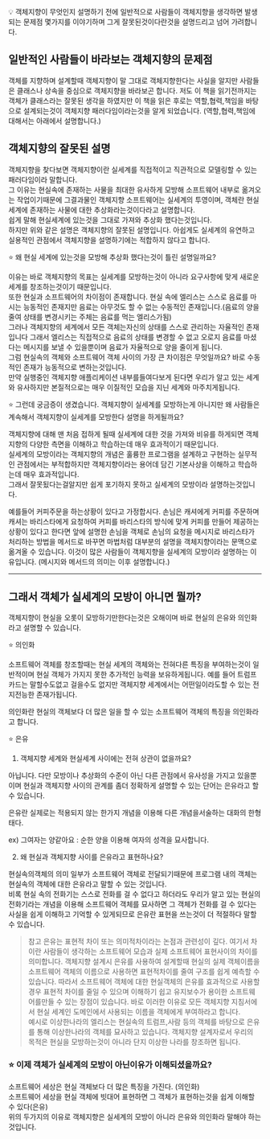 💡 객체지향이 무엇인지 설명하기 전에 일반적으로 사람들이 객체지향을 생각하면 발생되는 문제점 몇가지를 이야기하며 그게 잘못된것이다란것을 설명드리고 넘어 가려합니다.

## 일반적인 사람들이 바라보는 객체지향의 문제점 
객체를 지향하며 설계할때 객체지향이 말 그대로 객체지향한다는 사실을 알지만 사람들은 클래스나 상속을 중심으로 객체지향을 바라보곤 합니다. 저도 이 책을 읽기전까지는 객체가 클래스라는 잘못된 생각을 하였지만 이 책을 읽은 후로는 역할,협력,책임을 바탕으로 설계되는것이 객체지향 패러다임이라는것을 알게 되었습니다. (역할,협력,책임에 대해서는 아래에서 설명합니다.)

## 객체지향의 잘못된 설명
객체지향을 찾다보면 객체지향이란 실세계를 직접적이고 직관적으로 모델링할 수 있는 패러다임이라 말합니다.  
그 이유는 현실속에 존재하는 사물을 최대한 유사하게 모방해 소프트웨어 내부로 옮겨오는 작업이기때문에 그결과물인 객체지향 소프트웨어는 실세계의 투영이며, 객체란 현실세계에 존재하는 사물에 대한 추상화라는것이다라고 설명합니다.  
쉽게 말해 현실세계에 있는것을 그대로 가져와 추상화 했다는것입니다.  
하지만 위와 같은 설명은 객체지향의 잘못된 설명입니다. 아쉽게도 실세계의 유연하고 실용적인 관점에서 객체지향을 설명하기에는 적합하지 않다고 합니다. 

⭐ 왜 현실 세계에 있는것을 모방해 추상화 했다는것이 틀린 설명일까요?

이유는 바로 객체지향의 목표는 실세계를 모방하는것이 아니라 요구사항에 맞게 새로운 세계를 창조하는것이기 때문입니다.  
또한 현실과 소프트웨어의 차이점이 존재합니다. 현실 속에 엘리스는 스스로 음료를 마시는 능동적인 존재지만 음료는 아무것도 할 수 없는 수동적인 존재입니다.(음료의 양을 줄여 상태를 변경시키는 주체는 음료를 먹는 엘리스가됨)  
그러나 객체지향의 세계에서 모든 객체는자신의 상태를 스스로 관리하는 자율적인 존재입니다 그래서 엘리스는 직접적으로 음료의 상태를 변경할 수 없고 오로지 음료를 마셨다는 메시지를 보낼 수 있을뿐이며 음료가 자율적으로 양을 줄이게 됩니다.  
그럼 현실속의 객체와 소프트웨어 객체 사이의 가장 큰 차이점은 무엇일까요? 바로 수동적인 존재가 능동적으로 변하는것입니다.  
만약 실행중인 객체지향 애플리케이션 내부를들여다보게 된다면 우리가 알고 있는 세계와 유사하지만 본질적으로는 매우 이질적인 모습을 지닌 세계와 마주치게됩니다. 


⭐ 그런데 궁금증이 생겼습니다. 객체지향이 실세계를 모방하는게 아니지만 왜 사람들은 계속해서 객체지향이 실세계를 모방한다 설명을 하게될까요?

객체지향에 대해 맨 처음 접하게 될때 실세계에 대한 것을 가져와 비유를 하게되면 객체지향의 다양한 측면을 이해하고 학습하는데 매우 효과적이기 때문입니다.  
실세계의 모방이라는 객체지향의 개념은 훌륭한 프로그램을 설계하고 구현하는 실무적인 관점에서는 부적합하지만 객체지향이라는 용어데 담긴 기본사상을 이해하고 학습하는데 매우 효과적입니다.  
그래서 잘못됬다는걸알지만 쉽게 포기하지 못하고 실세계의 모방이라 설명하는것입니다.

예를들어 커피주문을 하는상황이 있다고 가정합시다. 손님은 캐셔에게 커피를 주문하며 캐셔는 바리스타에게 요청하여 커피를 바리스타의 방식에 맞게 커피를 만들어 제공하는 상황이 있다고 한다면
앞에 설명한 손님을 객체로 손님의 요청을 메시지로 바리스타가 처리하는 방법을 메서드로 바꾸면 마법처럼 대부분의 설명을 객체지향이라는 문맥으로 옮겨올 수 있습니다. 이것이 많은 사람들이 객체지향을 실세계의 모방이라 설명하는 이유입니다. (메시지와 메서드의 의미는 이후 설명합니다.)

--- 

## 그래서 객체가 실세계의 모방이 아니면 뭘까?
객체지향이 현실을 오롯이 모방하기만한다는것은 오해이며 바로 현실의 은유와 의인화라고 설명할 수 있습니다.

⭐ 의인화

소프트웨어 객체를 창조할때는 현실 세계의 객체와는 전혀다른 특징을 부여하는것이 일반적이며 현실 객체가 가지지 못한 추가적인 능력을 보유하게됩니다. 예를 들어 트럼프카드는 말할수도없고 걸을수도 없지만 객체지향 세계에서는 어떤일이라도할 수 있는 전지전능한 존재가됩니다.

의인화란 현실의 객체보다 더 많은 일을 할 수 있는 소프트웨어 객체의 특징을 의인화라고 합니다.



⭐ 은유

1. 객체지향 세계와 현실세계 사이에는 전혀 상관이 없을까요?

아닙니다. 다만 모방이나 추상화의 수준이 아닌 다른 관점에서 유사성을 가지고 있을뿐이며 현실과 객체지향 사이의 관계를 좀더 정확하게 설명할 수 있는 단어는 은유라고 할 수 있습니다.

은유란 실제로는 적용되지 않는 한가지 개념을 이용해 다른 개념을서술하는 대화의 한형태다.

 ex) 그여자는 양같아요 : 순한 양을 이용해 여자의 성격을 묘사합니다.



2. 왜 현실과 객체지향 사이를 은유라고 표현하나요?

현실속의객체의 의미 일부가 소프트웨어 객체로 전달되기때문에 프로그램 내의 객체는 현실속의 객체에 대한 은유라고 말할 수 있는 것입니다.  
비록 현실 속의 전화기는 스스로 전화를 걸 수 없다고 하더라도 우리가 알고 있는 현실의 전화기라는 개념을 이용해 소프트웨어 객체를 묘사하면 그 객체가 전화를 걸 수 있다는 사실을 쉽게 이해하고 기억할 수 있게되므로 은유란 표현을 쓰는것이 더 적절하다 말할 수 있습니다.



> 참고 은유는 표현적 차이 또는 의미적차이라는 논점과 관련성이 깊다.
여기서 차이란 사람들이 생각하는 소프트웨어 모습과 실제 소프트웨어 표현사이의 차이를 의미합니다.
객체지향 설계시 은유를 사용하여 설계할때 현실의 실제 객체이름을 소프트웨어 객체의 이름으로 사용하면 표현적차이를 줄여 구조를 쉽게 예측할 수있습니다. 따라서 소프트웨어 객체에 대한 현실객체의 은유를 효과적으로 사용할경우 표현적 차이를 줄일 수 있으며 이해하기 쉽고 유지보수가 용이한 소프트웨어를만들 수 있는 장점이 있습니다.
바로 이러한 이유로 모든 객체지향 지침서에서 현실 세계인 도메인에서 사용되는 이름을 객체에게 부여하라고 합니다.  
예시로 이상한나라의 엘리스는 현실속의 트럼프,사람 등의 객체를 바탕으로 은유를 통해 이상한나라의 객체를 묘사하고 있습니다.
객체지향 설계자로서 우리의 목적은 현실을 모방하는것이 아니라 단지 이상한 나라를 창조하면 됩니다.


### ⭐ 이제 객체가 실세계의 모방이 아닌이유가 이해되셨을까요?  
소프트웨어 세상은 현실 객체보다 더 많은 특징을 가진다. (의인화)  
소프트웨어 세상을 현실 객체에 빗대어 표현하면 그 객체가 표현하는것을 쉽게 이해할 수 있다(은유)  
위의 두가지의 이유로 객체지향은 실세계의 모방이 아니라 은유와 의인화라 말해야 하는것입니다.
